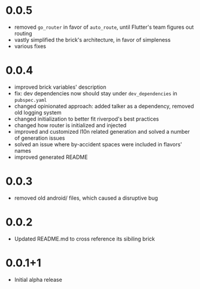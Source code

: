 # 0.0.5
- removed `go_router` in favor of `auto_route`, until Flutter's team figures out routing
- vastly simplified the brick's architecture, in favor of simpleness
- various fixes

# 0.0.4
- improved brick variables' description
- fix: dev dependencies now should stay under `dev_dependencies` in `pubspec.yaml`
- changed opinionated approach: added talker as a dependency, removed old logging system
- changed initialization to better fit riverpod's best practices
- changed how router is initialized and injected
- improved and customized l10n related generation and solved a number of generation issues
- solved an issue where by-accident spaces were included in flavors' names
- improved generated README

# 0.0.3
- removed old android/ files, which caused a disruptive bug

# 0.0.2
- Updated README.md to cross reference its sibiling brick

# 0.0.1+1

- Initial alpha release
